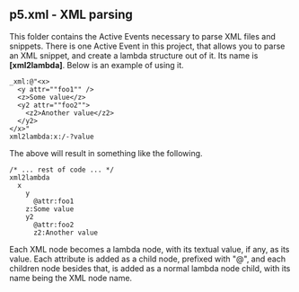 ## p5.xml - XML parsing

This folder contains the Active Events necessary to parse XML files and snippets. There is one Active Event in
this project, that allows you to parse an XML snippet, and create a lambda structure out of it. Its name is
**[xml2lambda]**. Below is an example of using it.

```hyperlambda
_xml:@"<x>
  <y attr=""foo1"" />
  <z>Some value</z>
  <y2 attr=""foo2"">
    <z2>Another value</z2>
  </y2>
</x>"
xml2lambda:x:/-?value
```

The above will result in something like the following.

```hyperlambda
/* ... rest of code ... */
xml2lambda
  x
    y
      @attr:foo1
    z:Some value
    y2
      @attr:foo2
      z2:Another value
```

Each XML node becomes a lambda node, with its textual value, if any, as its value. Each attribute is added as
a child node, prefixed with "@", and each children node besides that, is added as a normal lambda node child,
with its name being the XML node name.

